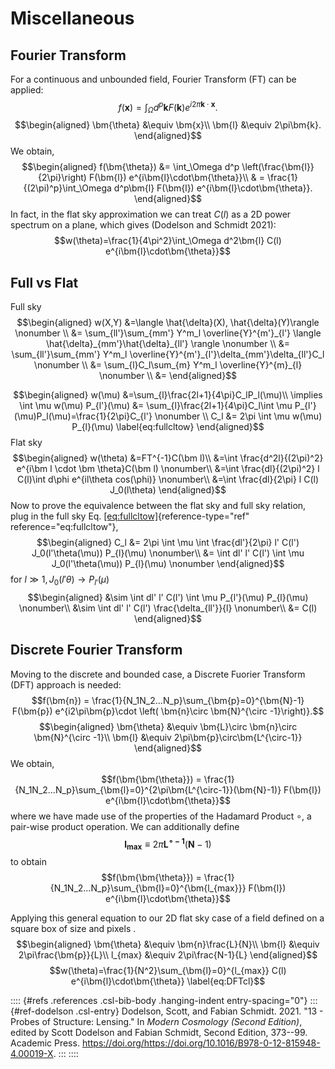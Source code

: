 # Miscellaneous

## Fourier Transform

For a continuous and unbounded field, Fourier Transform (FT) can be applied: $$f(\bm{x}) = \int_\Omega d^p\bm{k} F(\bm{k}) e^{i2\pi\bm{k}\cdot\bm{x}}.$$ $$\begin{aligned}
    \bm{\theta} &\equiv \bm{x}\\
    \bm{l} &\equiv 2\pi\bm{k}.
\end{aligned}$$ We obtain, $$\begin{aligned}
    f(\bm{\theta}) &= \int_\Omega d^p \left(\frac{\bm{l}}{2\pi}\right) F(\bm{l}) e^{i\bm{l}\cdot\bm{\theta}}\\
    & = \frac{1}{(2\pi)^p}\int_\Omega d^p\bm{l} F(\bm{l}) e^{i\bm{l}\cdot\bm{\theta}}.
\end{aligned}$$ In fact, in the flat sky approximation we can treat $C(l)$ as a 2D power spectrum on a plane, which gives (Dodelson and Schmidt 2021): $$w(\theta)=\frac{1}{4\pi^2}\int_\Omega d^2\bm{l} C(l) e^{i\bm{l}\cdot\bm{\theta}}$$

## Full vs Flat

Full sky $$\begin{aligned}
    w(X,Y) &=\langle \hat{\delta}(X), \hat{\delta}(Y)\rangle \nonumber \\
    &= \sum_{ll'}\sum_{mm'} Y^m_l \overline{Y}^{m'}_{l'} \langle \hat{\delta}_{mm'}\hat{\delta}_{ll'} \rangle \nonumber \\
    &= \sum_{ll'}\sum_{mm'} Y^m_l \overline{Y}^{m'}_{l'}\delta_{mm'}\delta_{ll'}C_l \nonumber \\
    &= \sum_{l}C_l\sum_{m} Y^m_l \overline{Y}^{m}_{l} \nonumber \\
    &=
\end{aligned}$$

$$\begin{aligned}
    w(\mu) &=\sum_{l}\frac{2l+1}{4\pi}C_lP_l(\mu)\\
    \implies \int \mu w(\mu) P_{l'}(\mu) &= \sum_{l}\frac{2l+1}{4\pi}C_l\int \mu P_{l'}(\mu)P_l(\mu)=\frac{1}{2\pi}C_{l'} \nonumber \\
    C_l &= 2\pi \int \mu w(\mu) P_{l}(\mu)
    \label{eq:fullcltow}
\end{aligned}$$ Flat sky $$\begin{aligned}
    w(\theta) 
    &=FT^{-1}C(\bm l)\\
    &=\int \frac{d^2l}{(2\pi)^2} e^{i\bm l \cdot \bm \theta}C(\bm l) \nonumber\\
    &=\int \frac{dl}{(2\pi)^2} l C(l)\int d\phi e^{il\theta cos(\phi)} \nonumber\\
    &=\int \frac{dl}{2\pi} l C(l) J_0(l\theta)
\end{aligned}$$ Now to prove the equivalence between the flat sky and full sky relation, plug in the full sky Eq. [\[eq:fullcltow\]](#eq:fullcltow){reference-type="ref" reference="eq:fullcltow"}, $$\begin{aligned}
    C_l &= 2\pi \int \mu \int \frac{dl'}{2\pi} l' C(l') J_0(l'\theta(\mu)) P_{l}(\mu) \nonumber\\
    &= \int dl' l' C(l') \int \mu J_0(l'\theta(\mu)) P_{l}(\mu) \nonumber
\end{aligned}$$ for $l\gg1, J_0(l'\theta)\rightarrow P_{l'}(\mu)$ $$\begin{aligned}
    &\sim \int dl' l' C(l') \int \mu P_{l'}(\mu) P_{l}(\mu) \nonumber\\
    &\sim \int dl' l' C(l') \frac{\delta_{ll'}}{l} \nonumber\\
    &= C(l)
\end{aligned}$$

## Discrete Fourier Transform

Moving to the discrete and bounded case, a Discrete Fuorier Transform (DFT) approach is needed: $$f(\bm{n}) = \frac{1}{N_1N_2...N_p}\sum_{\bm{p}=0}^{\bm{N}-1} F(\bm{p}) e^{i2\pi\bm{p}\cdot \left( \bm{n}\circ \bm{N}^{\circ -1}\right)}.$$ $$\begin{aligned}
    \bm{\theta} &\equiv \bm{L}\circ \bm{n}\circ \bm{N}^{\circ -1}\\
    \bm{l} &\equiv 2\pi\bm{p}\circ\bm{L^{\circ-1}}
\end{aligned}$$ We obtain, $$f(\bm{\bm{\theta}}) = \frac{1}{N_1N_2...N_p}\sum_{\bm{l}=0}^{2\pi\bm{L^{\circ-1}}(\bm{N}-1)} F(\bm{l}) e^{i\bm{l}\cdot\bm{\theta}}$$ where we have made use of the properties of the Hadamard Product $\circ$, a pair-wise product operation. We can additionally define $$\bm{l_{max}} \equiv 2\pi\bm{L^{\circ-1}}(\bm{N}-1)$$ to obtain $$f(\bm{\bm{\theta}}) = \frac{1}{N_1N_2...N_p}\sum_{\bm{l}=0}^{\bm{l_{max}}} F(\bm{l}) e^{i\bm{l}\cdot\bm{\theta}}$$

Applying this general equation to our 2D flat sky case of a field defined on a square box of size and pixels . $$\begin{aligned}
    \bm{\theta} &\equiv \bm{n}\frac{L}{N}\\
    \bm{l} &\equiv 2\pi\frac{\bm{p}}{L}\\
    l_{max} &\equiv 2\pi\frac{N-1}{L}
\end{aligned}$$ $$w(\theta)=\frac{1}{N^2}\sum_{\bm{l}=0}^{l_{max}} C(l) e^{i\bm{l}\cdot\bm{\theta}}
    \label{eq:DFTcl}$$

:::: {#refs .references .csl-bib-body .hanging-indent entry-spacing="0"}
::: {#ref-dodelson .csl-entry}
Dodelson, Scott, and Fabian Schmidt. 2021. "13 - Probes of Structure: Lensing." In *Modern Cosmology (Second Edition)*, edited by Scott Dodelson and Fabian Schmidt, Second Edition, 373--99. Academic Press. https://doi.org/<https://doi.org/10.1016/B978-0-12-815948-4.00019-X>.
:::
::::
